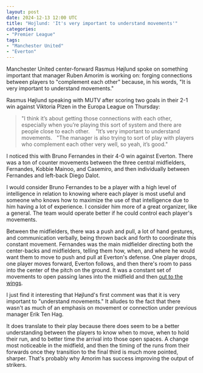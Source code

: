 ```yaml
---
layout: post
date: 2024-12-13 12:00 UTC
title: "Hojlund: 'It's very important to understand movements'"
categories:
- "Premier League"
tags:
- "Manchester United"
- "Everton"
---
```


Manchester United center-forward Rasmus Højlund spoke on something important that manager Ruben Amorim is working on: forging connections between players to "complement each other" because, in his words, "It is very important to understand movements."

<!---more--->

Rasmus Højlund speaking with MUTV after scoring two goals in their 2-1 win against Viktoria Plzen in the Europa League on Thursday:

> "I think it’s about getting those connections with each other, especially when you’re playing this sort of system and there are people close to each other. 
> 
> "It’s very important to understand movements.
> 
> "The manager is also trying to sort of play with players who complement each other very well, so yeah, it’s good."

I noticed this with Bruno Fernandes in their 4-0 win against Everton. There was a ton of counter movements between the three central midfielders, Fernandes, Kobbie Mainoo, and Casemiro, and then individually between Fernandes and left-back Diego Dalot. 

I would consider Bruno Fernandes to be a player with a high level of intelligence in relation to knowing where each player is most useful and someone who knows how to maximize the use of that intelligence due to him having a lot of experience. I consider him more of a great organizer, like a general. The team would operate better if he could control each player's movements.

Between the midfielders, there was a push and pull, a lot of hand gestures, and communication verbally, being thrown back and forth to coordinate this constant movement. Fernandes was the main midfielder directing both the center-backs and midfielders, telling them how, when, and where he would want them to move to push and pull at Everton's defense. One player drops, one player moves forward, Everton follows, and then there's room to pass into the center of the pitch on the ground. It was a constant set of movements to open passing lanes into the midfield and then [out to the wings](https://tacticsjournal.com/2024/12/03/manchester-united-should-build-around-zirkzee/).

I just find it interesting that Højlund's first comment was that it is very important to "understand movements." It alludes to the fact that there wasn't as much of an emphasis on movement or connection under previous manager Erik Ten Hag.

It does translate to their play because there does seem to be a better understanding between the players to know when to move, when to hold their run, and to better time the arrival into those open spaces. A change most noticeable in the midfield, and then the timing of the runs from their forwards once they transition to the final third is much more pointed, sharper. That's probably why Amorim has success improving the output of strikers.